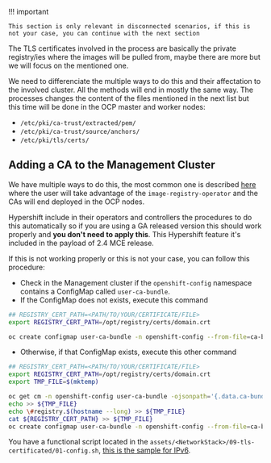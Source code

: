 !!! important

    This section is only relevant in disconnected scenarios, if this is not your case, you can continue with the next section


The TLS certificates involved in the process are basically the private registry/ies where the images will be pulled from, maybe there are more but we will focus on the mentioned one.

We need to differenciate the multiple ways to do this and their affectation to the involved cluster. All the methods will end in mostly the same way. The processes changes the content of the files mentioned in the next list but this time will be done in the OCP master and worker nodes:

- `/etc/pki/ca-trust/extracted/pem/`
- `/etc/pki/ca-trust/source/anchors/`
- `/etc/pki/tls/certs/`

## Adding a CA to the Management Cluster

We have multiple ways to do this, the most common one is described [here](https://docs.openshift.com/container-platform/latest/security/certificates/updating-ca-bundle.html) where the user will take advantage of the `image-registry-operator` and the CAs will end deployed in the OCP nodes.

Hypershift include in their operators and controllers the procedures to do this automatically so if you are using a GA released version this should work properly and **you don't need to apply this**. This Hypershift feature it's included in the payload of 2.4 MCE release.

If this is not working properly or this is not your case, you can follow this procedure:

- Check in the Management cluster if the `openshift-config` namespace contains a ConfigMap called `user-ca-bundle`.
- If the ConfigMap does not exists, execute this command

```bash
## REGISTRY_CERT_PATH=<PATH/TO/YOUR/CERTIFICATE/FILE>
export REGISTRY_CERT_PATH=/opt/registry/certs/domain.crt

oc create configmap user-ca-bundle -n openshift-config --from-file=ca-bundle.crt=${REGISTRY_CERT_PATH}
```

- Otherwise, if that ConfigMap exists, execute this other command

```bash
## REGISTRY_CERT_PATH=<PATH/TO/YOUR/CERTIFICATE/FILE>
export REGISTRY_CERT_PATH=/opt/registry/certs/domain.crt
export TMP_FILE=$(mktemp)

oc get cm -n openshift-config user-ca-bundle -ojsonpath='{.data.ca-bundle\.crt}' > ${TMP_FILE}
echo >> ${TMP_FILE}
echo \#registry.$(hostname --long) >> ${TMP_FILE}
cat ${REGISTRY_CERT_PATH} >> ${TMP_FILE}
oc create configmap user-ca-bundle -n openshift-config --from-file=ca-bundle.crt=${TMP_FILE} --dry-run=client -o yaml | kubectl apply -f -
```

You have a functional script located in the `assets/<NetworkStack>/09-tls-certificated/01-config.sh`, [this is the sample for IPv6](https://github.com/jparrill/hypershift-disconnected/blob/main/assets/ipv6/09-tls-certificates/01-config.sh).


